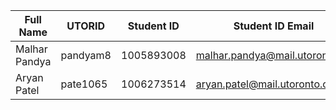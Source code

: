 | Full Name | UTORID | Student ID | Student ID Email |
|---|---|---|---|
| Malhar Pandya | pandyam8 | 1005893008 | malhar.pandya@mail.utoronto.ca |
| Aryan Patel | pate1065| 1006273514 | aryan.patel@mail.utoronto.ca |
